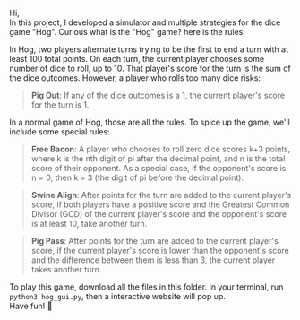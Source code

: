 Hi,\
In this project, I developed a simulator and multiple strategies for the dice game "Hog". Curious what is the "Hog" game? here is the rules:
  
In Hog, two players alternate turns trying to be the first to end a turn with at least 100 total points.
On each turn, the current player chooses some number of dice to roll, up to 10.
That player's score for the turn is the sum of the dice outcomes. However, a player who rolls too many dice risks:
>**Pig Out**: If any of the dice outcomes is a 1, the current player's score for the turn is 1.


In a normal game of Hog, those are all the rules. To spice up the game, we'll include some special rules:
>**Free Bacon**: A player who chooses to roll zero dice scores k+3 points, where k is the nth digit of pi after the decimal point, and n is the total score of their opponent. As a special case, if the opponent's score is n = 0, then k = 3 (the digit of pi before the decimal point).

>**Swine Align**: After points for the turn are added to the current player's score, if both players have a positive score and the Greatest Common Divisor (GCD) of the current player's score and the opponent's score is at least 10, take another turn.

>**Pig Pass**: After points for the turn are added to the current player's score, if the current player's score is lower than the opponent's score and the difference between them is less than 3, the current player takes another turn.


To play this game, download all the files in this folder. In your terminal, run `python3 hog_gui.py`, then a interactive website will pop up. \
Have fun! :clap:
